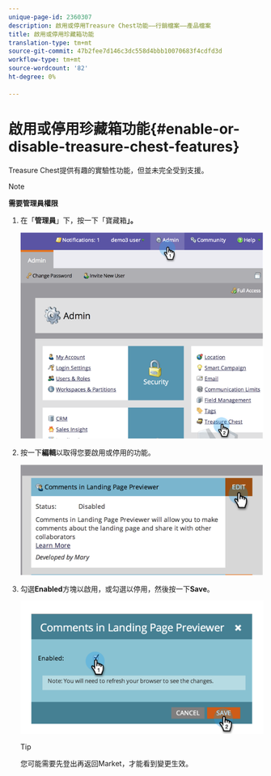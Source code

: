 ```yaml
---
unique-page-id: 2360307
description: 啟用或停用Treasure Chest功能——行銷檔案——產品檔案
title: 啟用或停用珍藏箱功能
translation-type: tm+mt
source-git-commit: 47b2fee7d146c3dc558d4bbb10070683f4cdfd3d
workflow-type: tm+mt
source-wordcount: '82'
ht-degree: 0%

---
```



# 啟用或停用珍藏箱功能{#enable-or-disable-treasure-chest-features}

Treasure Chest提供有趣的實驗性功能，但並未完全受到支援。

>[!NOTE]
>
>**需要管理員權限**

1. 在「**管理員**」下，按一下「寶藏箱&#x200B;**」。**

   ![](assets/image2014-9-16-17-3a0-3a36.png)

1. 按一下&#x200B;**編輯**&#x200B;以取得您要啟用或停用的功能。

   ![](assets/image2014-9-16-16-3a53-3a42.png)

1. 勾選&#x200B;**Enabled**&#x200B;方塊以啟用，或勾選以停用，然後按一下&#x200B;**Save**。

   ![](assets/image2014-9-16-16-3a53-3a53.png)

   >[!TIP]
   >
   >
   >您可能需要先登出再返回Market，才能看到變更生效。

